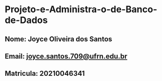 # Projeto-e-Administra-o-de-Banco-de-Dados

## Nome: Joyce Oliveira dos Santos
## Email: joyce.santos.709@ufrn.edu.br
## Matricula: 20210046341
